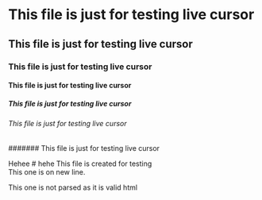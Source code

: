 # This file is just for testing live cursor
## This file is just for testing live cursor
### This file is just for testing live cursor
#### This file is just for testing live cursor
##### This file is just for testing live cursor
###### This file is just for testing live cursor
####### This file is just for testing live cursor

Hehee # hehe
This file is created for testing \
This one is on new line.

<p>This one is not parsed as it is valid html</p>
